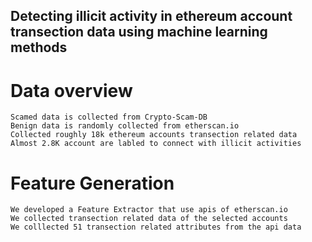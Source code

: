 ## Detecting illicit activity in ethereum account transection data using machine learning methods


# Data overview
    Scamed data is collected from Crypto-Scam-DB
    Benign data is randomly collected from etherscan.io
    Collected roughly 18k ethereum accounts transection related data
    Almost 2.8K account are labled to connect with illicit activities

# Feature Generation
    We developed a Feature Extractor that use apis of etherscan.io
    We collected transection related data of the selected accounts
    We colllected 51 transection related attributes from the api data
